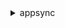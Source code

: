 <details><summary>appsync</summary><blockquote>

- **<details><summary>create-api-cache</summary><blockquote>**

  * --api-id
  * --ttl
  * --transit-encryption-enabled
  * --no-transit-encryption-enabled
  * --at-rest-encryption-enabled
  * --no-at-rest-encryption-enabled
  * --api-caching-behavior
  * --type
  * --cli-input-json
  * --cli-input-yaml
  * --generate-cli-skeleton


- **<details><summary>create-api-key</summary><blockquote>**

  * --api-id
  * --description
  * --expires
  * --cli-input-json
  * --cli-input-yaml
  * --generate-cli-skeleton


- **<details><summary>create-data-source</summary><blockquote>**

  * --api-id
  * --name
  * --description
  * --type
  * --service-role-arn
  * --dynamodb-config
  * --lambda-config
  * --elasticsearch-config
  * --http-config
  * --relational-database-config
  * --cli-input-json
  * --cli-input-yaml
  * --generate-cli-skeleton


- **<details><summary>create-function</summary><blockquote>**

  * --api-id
  * --name
  * --description
  * --data-source-name
  * --request-mapping-template
  * --response-mapping-template
  * --function-version
  * --sync-config
  * --cli-input-json
  * --cli-input-yaml
  * --generate-cli-skeleton


- **<details><summary>create-graphql-api</summary><blockquote>**

  * --name
  * --log-config
  * --authentication-type
  * --user-pool-config
  * --open-id-connect-config
  * --tags
  * --additional-authentication-providers
  * --xray-enabled
  * --no-xray-enabled
  * --cli-input-json
  * --cli-input-yaml
  * --generate-cli-skeleton


- **<details><summary>create-resolver</summary><blockquote>**

  * --api-id
  * --type-name
  * --field-name
  * --data-source-name
  * --request-mapping-template
  * --response-mapping-template
  * --kind
  * --pipeline-config
  * --sync-config
  * --caching-config
  * --cli-input-json
  * --cli-input-yaml
  * --generate-cli-skeleton


- **<details><summary>create-type</summary><blockquote>**

  * --api-id
  * --definition
  * --format
  * --cli-input-json
  * --cli-input-yaml
  * --generate-cli-skeleton


- **<details><summary>delete-api-cache</summary><blockquote>**

  * --api-id
  * --cli-input-json
  * --cli-input-yaml
  * --generate-cli-skeleton


- **<details><summary>delete-api-key</summary><blockquote>**

  * --api-id
  * --id
  * --cli-input-json
  * --cli-input-yaml
  * --generate-cli-skeleton


- **<details><summary>delete-data-source</summary><blockquote>**

  * --api-id
  * --name
  * --cli-input-json
  * --cli-input-yaml
  * --generate-cli-skeleton


- **<details><summary>delete-function</summary><blockquote>**

  * --api-id
  * --function-id
  * --cli-input-json
  * --cli-input-yaml
  * --generate-cli-skeleton


- **<details><summary>delete-graphql-api</summary><blockquote>**

  * --api-id
  * --cli-input-json
  * --cli-input-yaml
  * --generate-cli-skeleton


- **<details><summary>delete-resolver</summary><blockquote>**

  * --api-id
  * --type-name
  * --field-name
  * --cli-input-json
  * --cli-input-yaml
  * --generate-cli-skeleton


- **<details><summary>delete-type</summary><blockquote>**

  * --api-id
  * --type-name
  * --cli-input-json
  * --cli-input-yaml
  * --generate-cli-skeleton


- **<details><summary>flush-api-cache</summary><blockquote>**

  * --api-id
  * --cli-input-json
  * --cli-input-yaml
  * --generate-cli-skeleton


- **<details><summary>get-api-cache</summary><blockquote>**

  * --api-id
  * --cli-input-json
  * --cli-input-yaml
  * --generate-cli-skeleton


- **<details><summary>get-data-source</summary><blockquote>**

  * --api-id
  * --name
  * --cli-input-json
  * --cli-input-yaml
  * --generate-cli-skeleton


- **<details><summary>get-function</summary><blockquote>**

  * --api-id
  * --function-id
  * --cli-input-json
  * --cli-input-yaml
  * --generate-cli-skeleton


- **<details><summary>get-graphql-api</summary><blockquote>**

  * --api-id
  * --cli-input-json
  * --cli-input-yaml
  * --generate-cli-skeleton


- **<details><summary>get-introspection-schema</summary><blockquote>**

  * --api-id
  * --format
  * --include-directives
  * --no-include-directives


- **<details><summary>get-resolver</summary><blockquote>**

  * --api-id
  * --type-name
  * --field-name
  * --cli-input-json
  * --cli-input-yaml
  * --generate-cli-skeleton


- **<details><summary>get-schema-creation-status</summary><blockquote>**

  * --api-id
  * --cli-input-json
  * --cli-input-yaml
  * --generate-cli-skeleton


- **<details><summary>get-type</summary><blockquote>**

  * --api-id
  * --type-name
  * --format
  * --cli-input-json
  * --cli-input-yaml
  * --generate-cli-skeleton


- **<details><summary>help</summary><blockquote>**

  * 


- **<details><summary>list-api-keys</summary><blockquote>**

  * --api-id
  * --cli-input-json
  * --cli-input-yaml
  * --starting-token
  * --page-size
  * --max-items
  * --generate-cli-skeleton


- **<details><summary>list-data-sources</summary><blockquote>**

  * --api-id
  * --cli-input-json
  * --cli-input-yaml
  * --starting-token
  * --page-size
  * --max-items
  * --generate-cli-skeleton


- **<details><summary>list-functions</summary><blockquote>**

  * --api-id
  * --cli-input-json
  * --cli-input-yaml
  * --starting-token
  * --page-size
  * --max-items
  * --generate-cli-skeleton


- **<details><summary>list-graphql-apis</summary><blockquote>**

  * --cli-input-json
  * --cli-input-yaml
  * --starting-token
  * --page-size
  * --max-items
  * --generate-cli-skeleton


- **<details><summary>list-resolvers</summary><blockquote>**

  * --api-id
  * --type-name
  * --cli-input-json
  * --cli-input-yaml
  * --starting-token
  * --page-size
  * --max-items
  * --generate-cli-skeleton


- **<details><summary>list-resolvers-by-function</summary><blockquote>**

  * --api-id
  * --function-id
  * --cli-input-json
  * --cli-input-yaml
  * --starting-token
  * --page-size
  * --max-items
  * --generate-cli-skeleton


- **<details><summary>list-tags-for-resource</summary><blockquote>**

  * --resource-arn
  * --cli-input-json
  * --cli-input-yaml
  * --generate-cli-skeleton


- **<details><summary>list-types</summary><blockquote>**

  * --api-id
  * --format
  * --cli-input-json
  * --cli-input-yaml
  * --starting-token
  * --page-size
  * --max-items
  * --generate-cli-skeleton


- **<details><summary>start-schema-creation</summary><blockquote>**

  * --api-id
  * --definition
  * --cli-input-json
  * --cli-input-yaml
  * --generate-cli-skeleton


- **<details><summary>tag-resource</summary><blockquote>**

  * --resource-arn
  * --tags
  * --cli-input-json
  * --cli-input-yaml
  * --generate-cli-skeleton


- **<details><summary>untag-resource</summary><blockquote>**

  * --resource-arn
  * --tag-keys
  * --cli-input-json
  * --cli-input-yaml
  * --generate-cli-skeleton


- **<details><summary>update-api-cache</summary><blockquote>**

  * --api-id
  * --ttl
  * --api-caching-behavior
  * --type
  * --cli-input-json
  * --cli-input-yaml
  * --generate-cli-skeleton


- **<details><summary>update-api-key</summary><blockquote>**

  * --api-id
  * --id
  * --description
  * --expires
  * --cli-input-json
  * --cli-input-yaml
  * --generate-cli-skeleton


- **<details><summary>update-data-source</summary><blockquote>**

  * --api-id
  * --name
  * --description
  * --type
  * --service-role-arn
  * --dynamodb-config
  * --lambda-config
  * --elasticsearch-config
  * --http-config
  * --relational-database-config
  * --cli-input-json
  * --cli-input-yaml
  * --generate-cli-skeleton


- **<details><summary>update-function</summary><blockquote>**

  * --api-id
  * --name
  * --description
  * --function-id
  * --data-source-name
  * --request-mapping-template
  * --response-mapping-template
  * --function-version
  * --sync-config
  * --cli-input-json
  * --cli-input-yaml
  * --generate-cli-skeleton


- **<details><summary>update-graphql-api</summary><blockquote>**

  * --api-id
  * --name
  * --log-config
  * --authentication-type
  * --user-pool-config
  * --open-id-connect-config
  * --additional-authentication-providers
  * --xray-enabled
  * --no-xray-enabled
  * --cli-input-json
  * --cli-input-yaml
  * --generate-cli-skeleton


- **<details><summary>update-resolver</summary><blockquote>**

  * --api-id
  * --type-name
  * --field-name
  * --data-source-name
  * --request-mapping-template
  * --response-mapping-template
  * --kind
  * --pipeline-config
  * --sync-config
  * --caching-config
  * --cli-input-json
  * --cli-input-yaml
  * --generate-cli-skeleton


- **<details><summary>update-type</summary><blockquote>**

  * --api-id
  * --type-name
  * --definition
  * --format
  * --cli-input-json
  * --cli-input-yaml
  * --generate-cli-skeleton


</blockquote></details>
</blockquote></details>
</blockquote></details>
</blockquote></details>
</blockquote></details>
</blockquote></details>
</blockquote></details>
</blockquote></details>
</blockquote></details>
</blockquote></details>
</blockquote></details>
</blockquote></details>
</blockquote></details>
</blockquote></details>
</blockquote></details>
</blockquote></details>
</blockquote></details>
</blockquote></details>
</blockquote></details>
</blockquote></details>
</blockquote></details>
</blockquote></details>
</blockquote></details>
</blockquote></details>
</blockquote></details>
</blockquote></details>
</blockquote></details>
</blockquote></details>
</blockquote></details>
</blockquote></details>
</blockquote></details>
</blockquote></details>
</blockquote></details>
</blockquote></details>
</blockquote></details>
</blockquote></details>
</blockquote></details>
</blockquote></details>
</blockquote></details>
</blockquote></details>
</blockquote></details>
</blockquote></details>
</blockquote></details>
